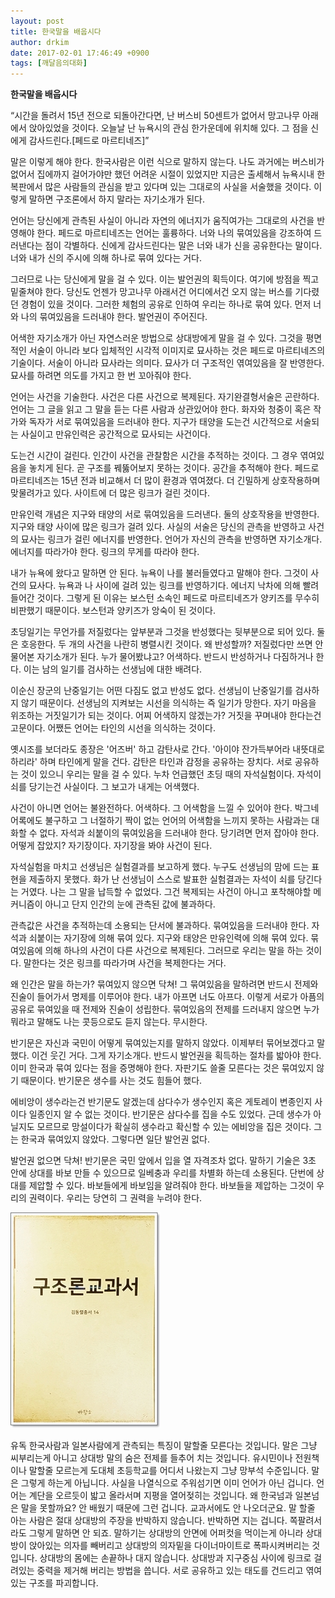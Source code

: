 ```yaml
---
layout: post
title: 한국말을 배웁시다
author: drkim
date: 2017-02-01 17:46:49 +0900
tags: [깨달음의대화]
---
```

**한국말을 배웁시다**

  


“시간을 돌려서 15년 전으로 되돌아간다면, 난 버스비 50센트가 없어서 망고나무 아래에서 앉아있었을 것이다. 오늘날 난 뉴욕시의 관심 한가운데에 위치해 있다. 그 점을 신에게 감사드린다.[페드로 마르티네즈]” 

  


말은 이렇게 해야 한다. 한국사람은 이런 식으로 말하지 않는다. 나도 과거에는 버스비가 없어서 집에까지 걸어가야만 했던 어려운 시절이 있었지만 지금은 출세해서 뉴욕시내 한 복판에서 많은 사람들의 관심을 받고 있다며 있는 그대로의 사실을 서술했을 것이다. 이렇게 말하면 구조론에서 하지 말라는 자기소개가 된다. 

  


언어는 당신에게 관측된 사실이 아니라 자연의 에너지가 움직여가는 그대로의 사건을 반영해야 한다. 페드로 마르티네즈는 언어는 훌륭하다. 너와 나의 묶여있음을 강조하여 드러낸다는 점이 각별하다. 신에게 감사드린다는 말은 너와 내가 신을 공유한다는 말이다. 너와 내가 신의 주시에 의해 하나로 묶여 있다는 거다. 

  


그러므로 나는 당신에게 말을 걸 수 있다. 이는 발언권의 획득이다. 여기에 방점을 찍고 밑줄쳐야 한다. 당신도 언젠가 망고나무 아래서건 어디에서건 오지 않는 버스를 기다렸던 경험이 있을 것이다. 그러한 체험의 공유로 인하여 우리는 하나로 묶여 있다. 먼저 너와 나의 묶여있음을 드러내야 한다. 발언권이 주어진다. 

  


어색한 자기소개가 아닌 자연스러운 방법으로 상대방에게 말을 걸 수 있다. 그것을 평면적인 서술이 아니라 보다 입체적인 시각적 이미지로 묘사하는 것은 페드로 마르티네즈의 기술이다. 서술이 아니라 묘사라는 의미다. 묘사가 더 구조적인 엮여있음을 잘 반영한다. 묘사를 하려면 의도를 가지고 한 번 꼬아줘야 한다.

  


언어는 사건을 기술한다. 사건은 다른 사건으로 복제된다. 자기완결형서술은 곤란하다. 언어는 그 글을 읽고 그 말을 듣는 다른 사람과 상관있어야 한다. 화자와 청중이 혹은 작가와 독자가 서로 묶여있음을 드러내야 한다. 지구가 태양을 도는건 시간적으로 서술되는 사실이고 만유인력은 공간적으로 묘사되는 사건이다. 

  


도는건 시간이 걸린다. 인간이 사건을 관찰함은 시간을 추적하는 것이다. 그 경우 엮여있음을 놓치게 된다. 곧 구조를 꿰뚫어보지 못하는 것이다. 공간을 추적해야 한다. 페드로 마르티네즈는 15년 전과 비교해서 더 많이 환경과 엮여졌다. 더 긴밀하게 상호작용하며 맞물려가고 있다. 사이트에 더 많은 링크가 걸린 것이다.

  


만유인력 개념은 지구와 태양의 서로 묶여있음을 드러낸다. 둘의 상호작용을 반영한다. 지구와 태양 사이에 많은 링크가 걸려 있다. 사실의 서술은 당신의 관측을 반영하고 사건의 묘사는 링크가 걸린 에너지를 반영한다. 언어가 자신의 관측을 반영하면 자기소개다. 에너지를 따라가야 한다. 링크의 무게를 따라야 한다.

  


내가 뉴욕에 왔다고 말하면 안 된다. 뉴욕이 나를 불러들였다고 말해야 한다. 그것이 사건의 묘사다. 뉴욕과 나 사이에 걸려 있는 링크를 반영하기다. 에너지 낙차에 의해 빨려들어간 것이다. 그렇게 된 이유는 보스턴 소속인 페드로 마르티네즈가 양키즈를 무수히 비판했기 때문이다. 보스턴과 양키즈가 앙숙이 된 것이다. 

  


초딩일기는 무언가를 저질렀다는 앞부분과 그것을 반성했다는 뒷부분으로 되어 있다. 둘은 호응한다. 두 개의 사건을 나란히 병렬시킨 것이다. 왜 반성할까? 저질렀다만 쓰면 안 물어본 자기소개가 된다. 누가 물어봤냐고? 어색하다. 반드시 반성하거나 다짐하거나 한다. 이는 남의 일기를 검사하는 선생님에 대한 배려다.

  


이순신 장군의 난중일기는 어떤 다짐도 없고 반성도 없다. 선생님이 난중일기를 검사하지 않기 때문이다. 선생님의 지켜보는 시선을 의식하는 즉 일기가 망한다. 자기 마음을 위조하는 거짓일기가 되는 것이다. 어찌 어색하지 않겠는가? 거짓을 꾸며내야 한다는건 고문이다. 어쨌든 언어는 타인의 시선을 의식하는 것이다. 

  


옛시조를 보더라도 종장은 '어즈버' 하고 감탄사로 간다. '아이야 잔가득부어라 내뜻대로 하리라' 하며 타인에게 말을 건다. 감탄은 타인과 감정을 공유하는 장치다. 서로 공유하는 것이 있으니 우리는 말을 걸 수 있다. 누차 언급했던 초딩 때의 자석실험이다. 자석이 쇠를 당기는건 사실이다. 그 보고가 내게는 어색했다. 

  


사건이 아니면 언어는 불완전하다. 어색하다. 그 어색함을 느낄 수 있어야 한다. 박그네 어록에도 불구하고 그 너절하기 짝이 없는 언어의 어색함을 느끼지 못하는 사람과는 대화할 수 없다. 자석과 쇠붙이의 묶여있음을 드러내야 한다. 당기려면 먼저 잡아야 한다. 어떻게 잡았지? 자기장이다. 자기장을 봐야 사건이 된다.

  


자석실험을 마치고 선생님은 실험결과를 보고하게 했다. 누구도 선생님의 맘에 드는 표현을 제출하지 못했다. 화가 난 선생님이 스스로 발표한 실험결과는 자석이 쇠를 당긴다는 거였다. 나는 그 말을 납득할 수 없었다. 그건 복제되는 사건이 아니고 포착해야할 메커니즘이 아니고 단지 인간의 눈에 관측된 값에 불과하다.

  


관측값은 사건을 추적하는데 소용되는 단서에 불과하다. 묶여있음을 드러내야 한다. 자석과 쇠붙이는 자기장에 의해 묶여 있다. 지구와 태양은 만유인력에 의해 묶여 있다. 묶여있음에 의해 하나의 사건이 다른 사건으로 복제된다. 그러므로 우리는 말을 하는 것이다. 말한다는 것은 링크를 따라가며 사건을 복제한다는 거다.

  


왜 인간은 말을 하는가? 묶여있지 않으면 닥쳐! 그 묶여있음을 말하려면 반드시 전제와 진술이 들어가서 명제를 이루어야 한다. 내가 아프면 너도 아프다. 이렇게 서로가 아픔의 공유로 묶여있을 때 전제와 진술이 성립한다. 묶여있음의 전제를 드러내지 않으면 누가 뭐라고 말해도 나는 콧등으로도 듣지 않는다. 무시한다. 

  


반기문은 자신과 국민이 어떻게 묶여있는지를 말하지 않았다. 이제부터 묶어보겠다고 말했다. 이건 웃긴 거다. 그게 자기소개다. 반드시 발언권을 획득하는 절차를 밟아야 한다. 이미 한국과 묶여 있다는 점을 증명해야 한다. 자판기도 쓸줄 모른다는 것은 묶여있지 않기 때문이다. 반기문은 생수를 사는 것도 힘들어 했다.

  


에비앙이 생수라는건 반기문도 알겠는데 삼다수가 생수인지 혹은 게토레이 변종인지 사이다 일종인지 알 수 없는 것이다. 반기문은 삼다수를 집을 수도 있었다. 근데 생수가 아닐지도 모르므로 망설이다가 확실히 생수라고 확신할 수 있는 에비앙을 집은 것이다. 그는 한국과 묶여있지 않았다. 그렇다면 일단 발언권 없다.

  


발언권 없으면 닥쳐! 반기문은 국민 앞에서 입을 열 자격조차 없다. 말하기 기술은 3초 안에 상대를 바보 만들 수 있으므로 일베충과 우리를 차별화 하는데 소용된다. 단번에 상대를 제압할 수 있다. 바보들에게 바보임을 알려줘야 한다. 바보들을 제압하는 그것이 우리의 권력이다. 우리는 당연히 그 권력을 누려야 한다.

  


  



 ![](/files/attach/images/198/170/805/20170108_234810.jpg) 

  


유독 한국사람과 일본사람에게 관측되는 특징이 말할줄 모른다는 것입니다. 말은 그냥 씨부리는게 아니고 상대방 말의 숨은 전제를 들추어 치는 것입니다. 유시민이나 전원책이나 말할줄 모르는게 도대체 초등학교를 어디서 나왔는지 그냥 망부석 수준입니다. 말은 그렇게 하는게 아닙니다. 사실을 나열식으로 주워섬기면 이미 언어가 아닌 겁니다. 언어는 계단을 오르듯이 밟고 올라서며 지평을 열어젖히는 것입니다. 왜 한국넘과 일본넘은 말을 못할까요? 안 배웠기 때문에 그런 겁니다. 교과서에도 안 나오더군요. 말 할줄 아는 사람은 절대 상대방의 주장을 반박하지 않습니다. 반박하면 지는 겁니다. 쪽팔려서라도 그렇게 말하면 안 되죠. 말하기는 상대방의 안면에 어퍼컷을 먹이는게 아니라 상대방이 앉아있는 의자를 빼버리고 상대방의 의자밑을 다이너마이트로 폭파시켜버리는 것입니다. 상대방의 몸에는 손끝하나 대지 않습니다. 상대방과 지구중심 사이에 링크로 걸려있는 중력을 제거해 버리는 방법을 씁니다. 서로 공유하고 있는 태도를 건드리고 엮여있는 구조를 파괴합니다.